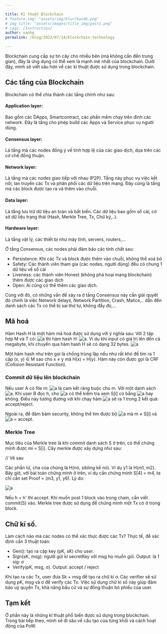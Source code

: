 ```yaml
---

title: Kĩ thuật Blockchain
# feature-img: "assets/img/blur/bandb.png"
# img_title: "assets/images/title_img/post1.png"
# tags: [Instruction]
author: vanhg
permalink: /blog/2023/07/14/blockchain-technology

---
```


Blockchain cung cấp sự tin cây cho nhiều bên (mà không cần đến trung gian), đây là ứng dụng có thể xem là mạnh mẽ nhất của blockchain. Dưới đây, mình sẽ viết sâu hơn về các kĩ thuật được sử dụng trong blockchain.

## Các tầng của Blockchain
Blockchain có thể chia thành các tầng chính như sau:
#### Application layer: 
Bao gồm các DApps, Smartcontract, các phần mềm chạy trên đỉnh các network. Đây là tầng cho phép build các Apps và Service phục vụ người dùng.

#### Consensus layer:
Là tầng mà các nodes đồng ý về tính hợp lệ của các giao dịch, dựa trên các cơ chế đồng thuận.

#### Network layer:
Là tầng mà các nodes giao tiếp với nhau (P2P). Tầng này phục vụ việc kết nối, lan truyền các Tx và phân phối các dữ liệu trên mạng. Đây cũng là tầng mà các block được tạo ra và thêm vào chuỗi.

#### Data layer:
Là tầng lưu trữ dữ liệu an toàn và bất biến. Các dữ liệu bao gồm sổ cái, cơ sở dữ liệu trạng thái (Hash, Merkle Tree, Tx, Chữ ký,..).

#### Hardware layer:
Là tầng vật lý, các thiết bị như máy tính, servers, routers,...

Ở tầng Consensus, các nodes phải đảm bảo các tính chất sau:
+ Persistence: Khi các Tx và block được thêm vào chuỗi, không thể xoá bỏ
+ Safety: Các thành viên tham gia (các nodes, người dùng) đều có chung 1 dữ liệu về sổ cái
+ Liveness: các thành viên Honest (không phá hoại mạng blockchain) thêm được các giao dịch
+ Open: Ai cũng có thể thêm các giao dịch.

Cùng với đó, có những vấn đề xảy ra ở tầng Consensus này cần giải quyết đó chính là việc Network delays, Network Partition, Crash, Malice,.. dẫn đến danh sách các Tx có thể bị sai thứ tự, không đầy đủ,...

## Mã hoá
Hàm Hash H là một hàm mã hoá được sử dụng với ý nghĩa sau:
Với 2 tập hợp M và T có:  ![a](https://latex.codecogs.com/svg.image?%5Cleft%7CM%5Cright%7C%5Cgg%5Cleft%7CT%5Cright%7C) thì hàm hash H: ![a](https://latex.codecogs.com/svg.image?%5Cleft%7CM%5Cright%7C%5Crightarrow%5Cleft%7CT%5Cright%7C). Ví dụ khi input có giá trị lên đến cả megabyte, khi chuyển qua hàm hash H sẽ có dạng 32 bytes. ![a](https://latex.codecogs.com/svg.image?%5CLeftrightarrow%20T=%5Cleft%5C%7B0,1%5Cright%5C%7D%5E%7B256%7D)

Một hàm hash như trên gọi là chống trùng lặp nếu như rất khó để tìm ra 1 cặp (x, y) ∈ M sao cho x ≠ y mà H(x) = H(y). Hàm này còn được gọi là CRF (Collision Resistant Function).

### Commit dữ liệu lên blockchain
Nếu user A có file m:    ![a](https://latex.codecogs.com/svg.image?h=H(m)) là cam kết ràng buộc cho m. Với một danh sách ![a](https://latex.codecogs.com/svg.image?S=(m1,m2,...mn),h=commit(S)(h=H(S))). 
Khi user B đọc h, cho ![a](https://latex.codecogs.com/svg.image?(m_%7Bi%7D%5E%7B%7D,proof%5CPi%20_%7Bi%7D%5E%7B%7D)) có thể kiểm tra xem S[i] có bằng ![a](https://latex.codecogs.com/svg.image?m_%7Bi%7D%5E%7B%7D) hay không.
Điều này tương đương với khi chạy hàm ![a](https://latex.codecogs.com/svg.image?verify(h,i,m_%7Bi%7D%5E%7B%7D,%5CPi%20_%7Bi%7D%5E%7B%7D)) sẽ ra 1 trong 2 kết quả: accept/reject.

Ngoài ra, để đảm bảm security, không thể tìm được bộ ![a](https://latex.codecogs.com/svg.image?%5Csmall%20(S,i,m,%5CPi)) mà m ≠ S[i] và ![a](https://latex.codecogs.com/svg.image?verify(h,i,m_%7Bi%7D%5E%7B%7D,%5CPi%20_%7Bi%7D%5E%7B%7D)) = accept.

### Merkle Tree
Mục tiêu của Merkle tree là khi commit danh sách S ở trên, có thể chứng minh được mi = S[i]. 
Cây merkle được xây dựng như sau:

// Vẽ sau

Các phần tử, cha của chúng là H(nó, sibling kề nó). Ví dụ y1 là H(m1, m2). Bây giờ, với bài toán chứng minh ở trên, ví dụ cần chứng minh S[4] = m4, ta chỉ cần set Proof = (m3, y1, y6).
Lý do:

![a](https://latex.codecogs.com/svg.image?%5Csmall%20y2%5Cleftarrow%20H(m3,m4)%5C%5Cy5%5Cleftarrow%20H(y2,y1)%5C%5Ch'%5Cleftarrow%20H(y5,y6).)

Nếu h = h' thì accept. Khi muốn post 1 block vào trong chain, cần viết commit(S) vào. Merkle tree được sử dụng để chứng minh một Tx có ở trong block.


## Chữ kí số.
Làm cách nào mà các nodes có thể xác thực được các Tx? Thực tế, để xác định cần 3 thuật toán:
- Gen(): tạo ra cặp key  (pK, sK) cho user. 
- Sign(sK, msg): người gửi kí secretKey với msg họ muốn gửi. Output: là 1 sig: σ
- Verify(pK, msg, σ). Output: accept / reject

Khi tạo ra các Tx, user đưa Sk + msg để tạo ra chữ kí σ. Các verifier sẽ sử dụng pK, msg và σ để verify các Tx. Việc sử dụng chữ kí số này giúp đảm bảo uỷ quyền Tx, khả năng bầu cử và sự đồng thuận bỏ phiếu của user.

## Tạm kết
Ở phần này là những kĩ thuật phổ biến được sử dụng trong blockchain. Trong bài tiếp theo, mình sẽ đi sâu về cấu tạo của từng khối và cách hoạt động của PoW.
